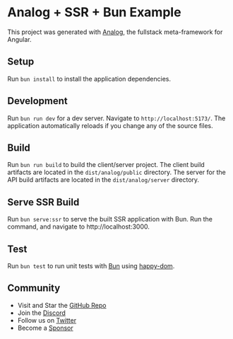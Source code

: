 # Analog + SSR + Bun Example

This project was generated with [Analog](https://analogjs.org), the fullstack meta-framework for Angular.

## Setup

Run `bun install` to install the application dependencies.

## Development

Run `bun run dev` for a dev server. Navigate to `http://localhost:5173/`. The application automatically reloads if you change any of the source files.

## Build

Run `bun run build` to build the client/server project. The client build artifacts are located in the `dist/analog/public` directory. The server for the API build artifacts are located in the `dist/analog/server` directory.

## Serve SSR Build

Run `bun serve:ssr` to serve the built SSR application with Bun. Run the command, and navigate to http://localhost:3000.

## Test

Run `bun test` to run unit tests with [Bun](https://bun.sh) using [happy-dom](https://github.com/capricorn86/happy-dom).

## Community

- Visit and Star the [GitHub Repo](https://github.com/analogjs/analog)
- Join the [Discord](https://chat.analogjs.org)
- Follow us on [Twitter](https://twitter.com/analogjs)
- Become a [Sponsor](https://github.com/sponsors/brandonroberts)
